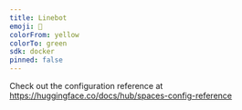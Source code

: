 ```yaml
---
title: Linebot
emoji: 🐢
colorFrom: yellow
colorTo: green
sdk: docker
pinned: false
---
```


Check out the configuration reference at https://huggingface.co/docs/hub/spaces-config-reference
